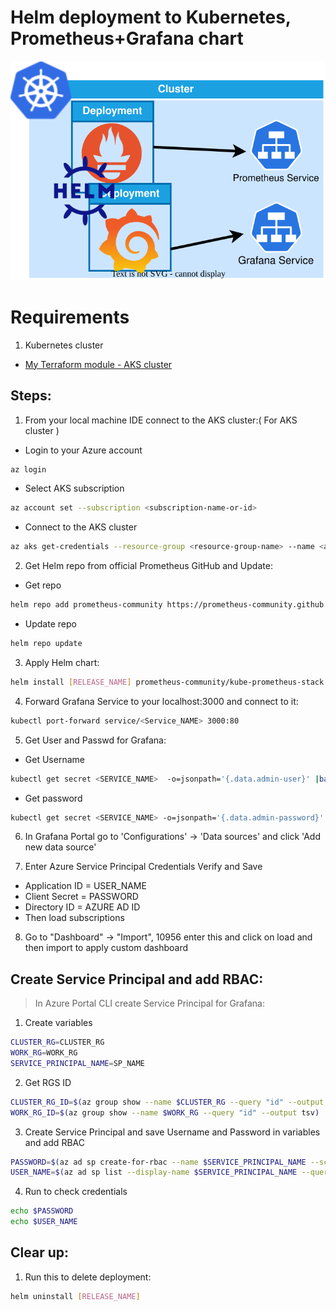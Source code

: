 <h1>Helm deployment to Kubernetes, Prometheus+Grafana chart</h1>
<p align="center">
<img src="https://github.com/Joska99/joska/blob/main/kubernetes/Lab-2/diagram.drawio.svg">
</p>

<h1> Requirements </h1>

1. Kubernetes cluster
- [My Terraform module - AKS cluster](https://github.com/Joska99/joska/tree/main/terraform/modules/tf-aks-la) 

<h2> Steps: </h2>

1. From your local machine IDE connect to the AKS cluster:( For AKS cluster )
- Login to your Azure account
```Bash
az login
```
- Select AKS subscription
```Bash
az account set --subscription <subscription-name-or-id>
```
- Connect to the AKS cluster
```bash
az aks get-credentials --resource-group <resource-group-name> --name <aks-cluster-name>
```

2. Get Helm repo from official Prometheus GitHub and Update:
- Get repo
```Bash
helm repo add prometheus-community https://prometheus-community.github.io/helm-charts
```
- Update repo
```bash
helm repo update
```

3. Apply Helm chart:
```Bash
helm install [RELEASE_NAME] prometheus-community/kube-prometheus-stack
```

4. Forward Grafana Service to your localhost:3000 and connect to it:
```bash
kubectl port-forward service/<Service_NAME> 3000:80
```

5. Get User and Passwd for Grafana:
- Get Username
```bash
kubectl get secret <SERVICE_NAME>  -o=jsonpath='{.data.admin-user}' |base64 -d 
```
- Get password
```bash
kubectl get secret <SERVICE_NAME> -o=jsonpath='{.data.admin-password}' |base64 -d
```

6. In Grafana Portal go to 'Configurations' -> 'Data sources' and click 'Add new data source'

7. Enter Azure Service Principal Credentials Verify and Save
- Application ID = USER_NAME
- Client Secret = PASSWORD
- Directory ID = AZURE AD ID
- Then load subscriptions

8. Go to "Dashboard" -> "Import", 10956 enter this and click on load and then import to apply custom dashboard


<h2> Create Service Principal and add RBAC:</h2>

> In Azure Portal CLI create Service Principal for Grafana:
1. Create variables
``` Bash
CLUSTER_RG=CLUSTER_RG
WORK_RG=WORK_RG
SERVICE_PRINCIPAL_NAME=SP_NAME
```
2. Get RGS ID
```Bash
CLUSTER_RG_ID=$(az group show --name $CLUSTER_RG --query "id" --output tsv)
WORK_RG_ID=$(az group show --name $WORK_RG --query "id" --output tsv)
```
3. Create Service Principal and save Username and Password in variables and add RBAC
```Bash
PASSWORD=$(az ad sp create-for-rbac --name $SERVICE_PRINCIPAL_NAME --scopes $CLUSTER_RG_ID --role="Monitoring Reader" --query "password" --output tsv)
USER_NAME=$(az ad sp list --display-name $SERVICE_PRINCIPAL_NAME --query "[].appId" --output tsv)
```
4. Run to check credentials
```Bash
echo $PASSWORD
echo $USER_NAME
``` 

<h2>Clear up:</h2>

1. Run this to delete deployment:
```bash
helm uninstall [RELEASE_NAME]
```